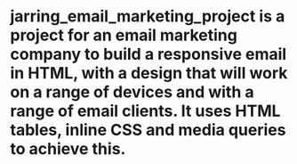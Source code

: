 # jarring_email_marketing_project is a project for an email marketing company to build a responsive email in HTML, with a design that will work on a range of devices and with a range of email clients. It uses HTML tables, inline CSS and media queries to achieve this. 
